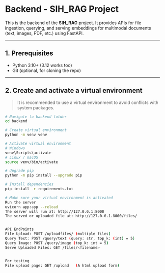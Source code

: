 # Backend - SIH_RAG Project

This is the backend of the **SIH_RAG** project. It provides APIs for file ingestion, querying, and serving embeddings for multimodal documents (text, images, PDF, etc.) using FastAPI.

---

## **1. Prerequisites**

- Python 3.10+ (3.12 works too)
- Git (optional, for cloning the repo)

---

## **2. Create and activate a virtual environment**

> It is recommended to use a virtual environment to avoid conflicts with system packages.

```bash
# Navigate to backend folder
cd backend

# Create virtual environment
python -m venv venv

# Activate virtual environment
# Windows
venv\Scripts\activate
# Linux / macOS
source venv/bin/activate

# Upgrade pip
python -m pip install --upgrade pip

# Install dependencies
pip install -r requirements.txt

# Make sure your virtual environment is activated
Run the server
uvicorn app:app --reload
The server will run at: http://127.0.0.1:8000
The served or uploaded file at: http://127.0.0.1.8000/files/


API EndPoints
File Upload: POST /uploadfiles/ (multiple files)
Query Text: POST /query/text (query: str, top_k: (int) = 5)
Query Image: POST /query/image (top_k: int = 5)
Serve Uploaded Files: GET /files/<filename>


For testing
File upload page: GET /upload   (A html upload form)
```

